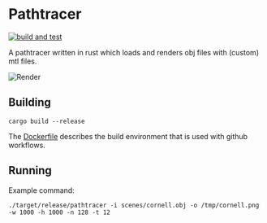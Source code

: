 # Pathtracer

[![build and test](https://github.com/daoo/pathtracer/actions/workflows/rust.yaml/badge.svg)](https://github.com/daoo/pathtracer/actions/workflows/rust.yaml)

A pathtracer written in rust which loads and renders obj files with (custom) mtl files.

![Render](https://raw.github.com/daoo/pathtracer/master/resources/cornell_1080x1080_2048.png)

## Building

    cargo build --release

The [Dockerfile](https://github.com/daoo/pathtracer/blob/master/Dockerfile)
describes the build environment that is used with github workflows.

## Running

Example command:

    ./target/release/pathtracer -i scenes/cornell.obj -o /tmp/cornell.png -w 1000 -h 1000 -n 128 -t 12
